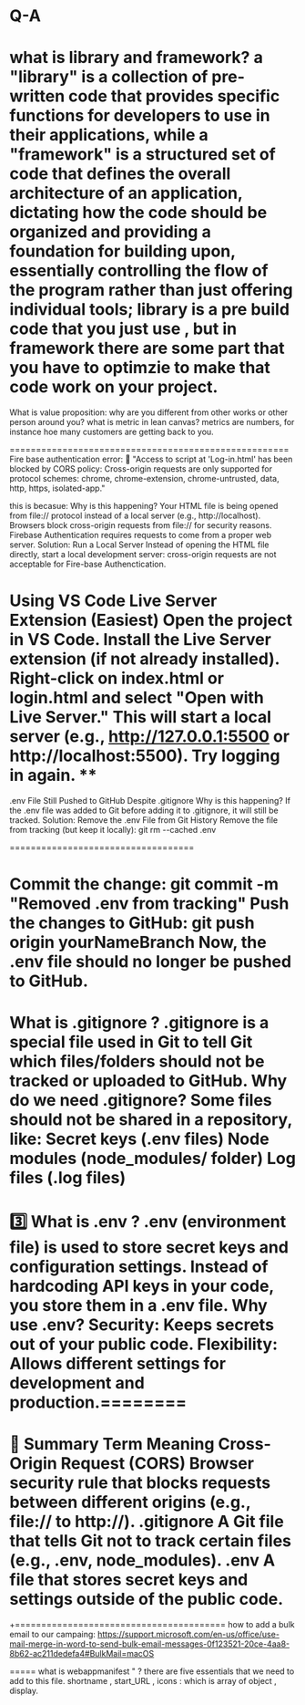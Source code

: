 # Q-A
what is library and framework?
a "library" is a collection of pre-written code that provides specific functions for developers to use in their applications, while a "framework" is a structured set of code that defines the overall architecture of an application, dictating how the code should be organized and providing a foundation for building upon, essentially controlling the flow of the program rather than just offering individual tools; library is a pre build code that you just use , but in framework there are some part that you have to optimzie to make that code work on your project. 
=========================================================
What is value proposition: why are you different from other works or other person around you? 
what is metric in lean canvas? metrics are numbers, for instance hoe many customers are getting back to you.

=====================================================
Fire base authentication error: 
🚨 "Access to script at 'Log-in.html' has been blocked by CORS policy: Cross-origin requests are only supported for protocol schemes: chrome, chrome-extension, chrome-untrusted, data, http, https, isolated-app."

this is becasue: 
Why is this happening?
Your HTML file is being opened from file:// protocol instead of a local server (e.g., http://localhost).
Browsers block cross-origin requests from file:// for security reasons.
Firebase Authentication requires requests to come from a proper web server.
Solution: Run a Local Server
Instead of opening the HTML file directly, start a local development server:
cross-origin requests are not acceptable for Fire-base Authenctication.

**Using VS Code Live Server Extension (Easiest)
Open the project in VS Code.
Install the Live Server extension (if not already installed).
Right-click on index.html or login.html and select "Open with Live Server."
This will start a local server (e.g., http://127.0.0.1:5500 or http://localhost:5500).
Try logging in again.**
** 
===================================
.env File Still Pushed to GitHub Despite .gitignore
Why is this happening?
If the .env file was added to Git before adding it to .gitignore, it will still be tracked.
Solution: Remove the .env File from Git History
Remove the file from tracking (but keep it locally):
git rm --cached .env

===================================

Commit the change:
git commit -m "Removed .env from tracking"
Push the changes to GitHub:
git push origin yourNameBranch
Now, the .env file should no longer be pushed to GitHub.
====================================
What is .gitignore ?
.gitignore is a special file used in Git to tell Git which files/folders should not be tracked or uploaded to GitHub.
Why do we need .gitignore?
Some files should not be shared in a repository, like:
Secret keys (.env files)
Node modules (node_modules/ folder)
Log files (.log files)
===========================
3️⃣ What is .env ?
.env (environment file) is used to store secret keys and configuration settings.
Instead of hardcoding API keys in your code, you store them in a .env file.
Why use .env?
Security: Keeps secrets out of your public code.
Flexibility: Allows different settings for development and production.========
===========================
📌 Summary
Term	Meaning
Cross-Origin Request (CORS)	Browser security rule that blocks requests between different origins (e.g., file:// to http://).
.gitignore	A Git file that tells Git not to track certain files (e.g., .env, node_modules).
.env	A file that stores secret keys and settings outside of the public code.
==============
+========================================
how to add a bulk email to our campaing: 
https://support.microsoft.com/en-us/office/use-mail-merge-in-word-to-send-bulk-email-messages-0f123521-20ce-4aa8-8b62-ac211dedefa4#BulkMail=macOS


=====
what is webappmanifest " ? there are five essentials that we need to add to this file. shortname , start_URL , icons : which is array of object , display. 

